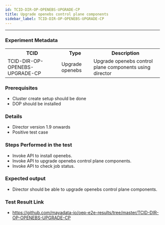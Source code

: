 ```yaml
---
id: TCID-DIR-OP-OPENEBS-UPGRADE-CP
title: Upgrade openebs control plane components
sidebar_label: TCID-DIR-OP-OPENEBS-UPGRADE-CP
---
```

------

### Experiment Metadata

<table>
  <tr>
    <th> TCID </th>
    <th> Type </th>
    <th> Description </th>
  </tr>
  <tr>
    <td> TCID-DIR-OP-OPENEBS-UPGRADE-CP </td>
    <td> Upgrade openebs </td>
    <td> Upgrade openebs control plane components using director </td>
  </tr>
</table>

### Prerequisites
- Cluster create setup should be done
- DOP should be installed

### Details
- Director version 1.9 onwards
- Positive test case

### Steps Performed in the test

- Invoke API to install openebs.
- Invoke API to upgrade openebs control plane components.
- Invoke API to check job status.

### Expected output

- Director should be able to upgrade openebs control plane components.

### Test Result Link

- https://github.com/mayadata-io/oep-e2e-results/tree/master/TCID-DIR-OP-OPENEBS-UPGRADE-CP